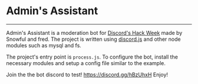 # Admin's Assistant
---

Admin's Assistant is a moderation bot for [Discord's Hack Week](https://discordapp.com/invite/hackweek) made by Snowful and fred.
The project is written using [discord.js](https://discord.js.org/#/) and other node modules such as mysql and fs.

The project's entry point is `process.js`. To configure the bot, install the necessary modules and setup a config file similar to the example.

Join the the bot discord to test! https://discord.gg/hBzUhxH
Enjoy!



